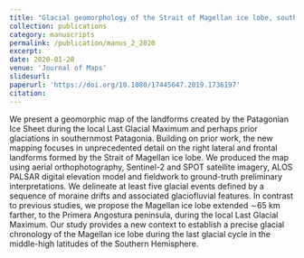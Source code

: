 ```yaml
---
title: "Glacial geomorphology of the Strait of Magellan ice lobe, southernmost Patagonia, South America"
collection: publications
category: manuscripts
permalink: /publication/manus_2_2020
excerpt:
date: 2020-01-20
venue: 'Journal of Maps'
slidesurl: 
paperurl: 'https://doi.org/10.1080/17445647.2019.1736197'
citation: 
---
```


We present a geomorphic map of the landforms created by the Patagonian Ice Sheet during the
local Last Glacial Maximum and perhaps prior glaciations in southernmost Patagonia. Building
on prior work, the new mapping focuses in unprecedented detail on the right lateral and frontal
landforms formed by the Strait of Magellan ice lobe. We produced the map using aerial
orthophotography, Sentinel-2 and SPOT satellite imagery, ALOS PALSAR digital elevation
model and fieldwork to ground-truth preliminary interpretations. We delineate at least five
glacial events defined by a sequence of moraine drifts and associated glaciofluvial features.
In contrast to previous studies, we propose the Magellan ice lobe extended ∼65 km farther,
to the Primera Angostura peninsula, during the local Last Glacial Maximum. Our study
provides a new context to establish a precise glacial chronology of the Magellan ice lobe
during the last glacial cycle in the middle-high latitudes of the Southern Hemisphere.
